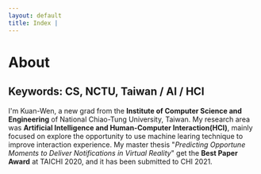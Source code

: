 ```yaml
---
layout: default
title: Index | 
---
```


# About

## Keywords: CS, NCTU, Taiwan / AI / HCI
I'm Kuan-Wen, a new grad from the **Institute of Computer Science and Engineering** of National Chiao-Tung University, Taiwan. My research area was **Artificial Intelligence and Human-Computer Interaction(HCI)**, mainly focused on explore the opportunity to use machine learing technique to improve interaction experience. My master thesis "*Predicting Opportune Moments to Deliver Notifications in Virtual Reality*" get the **Best Paper Award** at TAICHI 2020, and it has been submitted to CHI 2021.